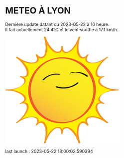 # METEO À LYON

Dernière update datant du 2023-05-22 à 16 heure.  
Il fait actuellement 24.4°C et le vent souffle à 17.1 km/h.      

![](./.github/sun.png)

last launch : 2023-05-22 18:00:02.590394
